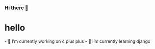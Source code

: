 ### Hi there 👋

<h1 style="color=red;">hello</h1>
- 🔭 I’m currently working on c plus plus
- 🌱 I’m currently learning django
